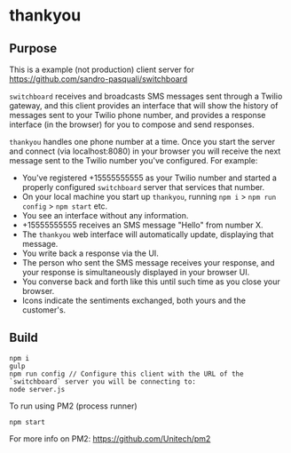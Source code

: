 # thankyou

## Purpose

This is a example (not production) client server for https://github.com/sandro-pasquali/switchboard

`switchboard` receives and broadcasts SMS messages sent through a Twilio gateway, and this client provides an interface that will show the history of messages sent to your Twilio phone number, and provides a response interface (in the browser) for you to compose and send responses. 

`thankyou` handles one phone number at a time. Once you start the server and connect (via localhost:8080) in your browser you will receive the next message sent to the Twilio number you've configured. For example:

- You've registered +15555555555 as your Twilio number and started a properly configured `switchboard` server that services that number.
- On your local machine you start up `thankyou`, running `npm i` > `npm run config` > `npm start` etc.
- You see an interface without any information.
- +15555555555 receives an SMS message "Hello" from number X.
- The `thankyou` web interface will automatically update, displaying that message.
- You write back a response via the UI.
- The person who sent the SMS message receives your response, and your response is simultaneously displayed in your browser UI.
- You converse back and forth like this until such time as you close your browser.
- Icons indicate the sentiments exchanged, both yours and the customer's.

## Build

```
npm i
gulp
npm run config // Configure this client with the URL of the `switchboard` server you will be connecting to:
node server.js
```

To run using PM2 (process runner)

```
npm start
```

For more info on PM2: https://github.com/Unitech/pm2


